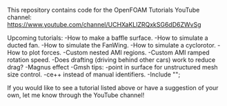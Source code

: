 This repository contains code for the OpenFOAM Tutorials YouTube channel: https://www.youtube.com/channel/UCHXaKLlZRQxkSG6dD6ZWvSg

Upcoming tutorials:
-How to make a baffle surface.
-How to simulate a ducted fan.
-How to simulate the FanWing.
-How to simulate a cyclorotor.
-How to plot forces.
-Custom nested AMI regions.
-Custom AMI ramped rotation speed.
-Does drafting (driving behind other cars) work to reduce drag?
-Magnus effect
-Gmsh tips:
	-point in surface for unstructured mesh size control.
	-ce++ instead of manual identifiers.
	-Include "";

If you would like to see a tutorial listed above or have a suggestion of your own, let me know through the YouTube channel!